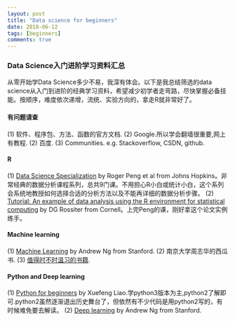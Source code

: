 ```yaml
---
layout: post
title: "Data science for beginners"
date: 2018-06-12
tags: [beginners]
comments: true
---
```


### Data Science入门进阶学习资料汇总
从零开始学Data Science多少不易，我深有体会。以下是我总结筛选的data science从入门到进阶的经典学习资料，希望减少初学者走弯路，尽快掌握必备技能。按顺序，难度依次递增，流统、实验方向的，拿走R就非常好了。

#### 有问题请查

  (1) 软件、程序包、方法、函数的官方文档.
  (2) Google.所以学会翻墙很重要,网上有教程.
  (2) 百度.
  (3) Communities. e.g. Stackoverflow, CSDN, github.

#### R

  (1) [Data Science Specialization](https://www.coursera.org/specializations/jhu-data-science) by Roger Peng et al from Johns Hopkins。非常经典的数据分析课程系列，总共9门课。不用担心R小白或统计小白，这个系列会系统地教授如何选择合适的分析方法以及不能再详细的数据分析步骤。
  (2) [Tutorial: An example of data analysis using the R environment for statistical computing](http://www.css.cornell.edu/faculty/dgr2/pubs/list.html#pubs_m_R) by DG Rossiter from Cornell。上完Peng的课，刚好拿这个论文实例练手。

#### Machine learning

  (1) [Machine Learning](https://www.coursera.org/learn/machine-learning) by Andrew Ng from Stanford.
  (2) 南京大学周志华的西瓜书.
  (3) [值得时不时温习的书籍](https://www.zhihu.com/question/22221180).


#### Python and Deep learning

  (1) [Python for beginners](https://www.liaoxuefeng.com/wiki/0014316089557264a6b348958f449949df42a6d3a2e542c000) by Xuefeng Liao.学python3版本为主,python2了解即可.python2虽然逐渐退出历史舞台了，但依然有不少代码是用python2写的，有时候难免要去解读。
  (2) [Deep learning](https://www.coursera.org/specializations/deep-learning) by Andrew Ng from Stanford.


